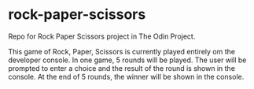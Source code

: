 # rock-paper-scissors
Repo for Rock Paper Scissors project in The Odin Project.

This game of Rock, Paper, Scissors is currently played entirely om the developer console. In one game, 5 rounds will be played. The user will be prompted to enter a choice and the result of the round is shown in the console. At the end of 5 rounds, the winner will be shown in the console. 
